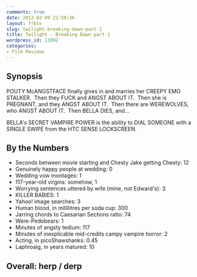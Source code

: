 ```yaml
---
comments: true
date: 2012-02-09 21:59:36
layout: frbtn
slug: twilight-breaking-dawn-part-1
title: Twilight - Breaking Dawn part 1
wordpress_id: 11992
categories:
- Film Reviews
---
```


## Synopsis

POUTY McANGSTFACE finally gives in and marries her CREEPY EMO STALKER.  Then they FUCK and ANGST ABOUT IT.  Then she is PREGNANT, and they ANGST ABOUT IT.  Then there are WEREWOLVES, who ANGST ABOUT IT.  Then BELLA DIES, and...

BELLA's SECRET VAMPIRE POWER is the ability to DIAL SOMEONE with a SINGLE SWIPE from the HTC SENSE LOCKSCREEN.

## By the Numbers

  * Seconds between movie starting and Chesty Jake getting Chesty: 12
  * Genuinely happy people at wedding: 0
  * Wedding vow montages: 1
  * 117-year-old virgins: somehow, 1
  * Worrying sentences uttered by wife (mine, not Edward's): 3
  * KILLER BABIES: 1
  * Yahoo! image searches: 3
  * Human blood, in millilitres per soda cup: 300
  * Jarring chords to Caesarian Sections ratio: 74
  * Were-Pedobears: 1
  * Minutes of angsty tedium: 117
  * Minutes of inexplicable mid-credits campy vampire horror: 2
  * Acting, in picoShawshanks: 0.45
  * Laphroaig, in years matured: 10

## Overall: herp / derp
